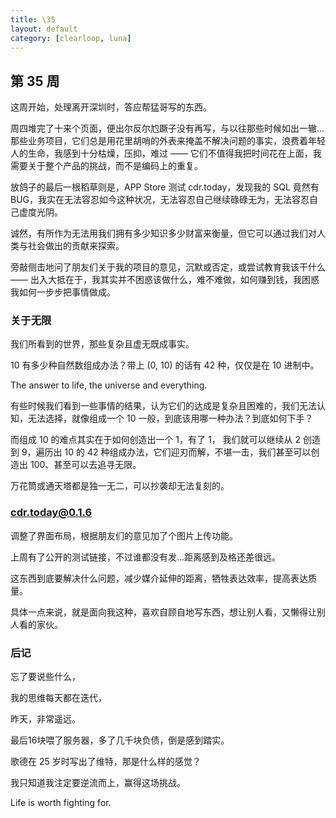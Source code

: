 ```yaml
---
title: \35
layout: default
category: [clearloop, luna]
---
```


## 第 35 周

这周开始，处理离开深圳时，答应帮猛哥写的东西。

周四堆完了十来个页面，便出尔反尔尥蹶子没有再写，与以往那些时候如出一辙...那些业务项目，它们总是用花里胡哨的外表来掩盖不解决问题的事实，浪费着年轻人的生命，我感到十分枯燥，压抑，难过 —— 它们不值得我把时间花在上面，我需要关于整个产品的挑战，而不是编码上的重复。

放鸽子的最后一根稻草则是，APP Store 测试 cdr.today，发现我的 SQL 竟然有 BUG，我实在无法容忍如今这种状况，无法容忍自己继续碌碌无为，无法容忍自己虚度光阴。

诚然，有所作为无法用我们拥有多少知识多少财富来衡量，但它可以通过我们对人类与社会做出的贡献来探索。

旁敲侧击地问了朋友们关于我的项目的意见，沉默或否定，或尝试教育我该干什么 —— 出入大抵在于，我其实并不困惑该做什么，难不难做，如何赚到钱，我困惑我如何一步步把事情做成。


### 关于无限

我们所看到的世界，那些复杂且虚无既成事实。

10 有多少种自然数组成办法？带上 (0, 10) 的话有 42 种，仅仅是在 10 进制中。

The answer to life, the universe and everything.

有些时候我们看到一些事情的结果，认为它们的达成是复杂且困难的，我们无法认知，无法选择，就像组成一个 10 一般，到底该用哪一种办法？到底如何下手？

而组成 10 的难点其实在于如何创造出一个 1，有了 1， 我们就可以继续从 2 创造到 9，遍历出 10 的 42 种组成办法，它们迎刃而解，不堪一击，我们甚至可以创造出 100、甚至可以去追寻无限。

万花筒或通天塔都是独一无二，可以抄袭却无法复刻的。


### cdr.today@0.1.6

调整了界面布局，根据朋友们的意见加了个图片上传功能。

上周有了公开的测试链接，不过谁都没有发…距离感到及格还差很远。

这东西到底要解决什么问题，减少媒介延伸的距离，牺牲表达效率，提高表达质量。

具体一点来说，就是面向我这种，喜欢自顾自地写东西，想让别人看，又懒得让别人看的家伙。


### 后记

忘了要说些什么，

我的思维每天都在迭代，

昨天，非常遥远。

最后16块喂了服务器，多了几千块负债，倒是感到踏实。

歌德在 25 岁时写出了维特，那是什么样的感觉？

我只知道我注定要逆流而上，赢得这场挑战。

Life is worth fighting for.

